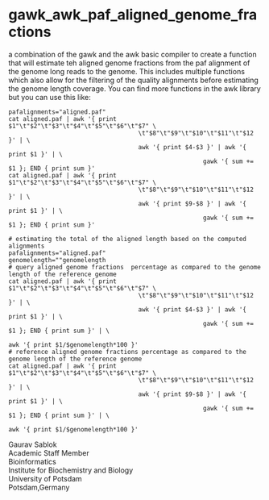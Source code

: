 # gawk_awk_paf_aligned_genome_fractions
a combination of the gawk and the awk basic compiler to create a function that will estimate teh aligned genome fractions from the paf alignment of the genome long reads to the genome. This includes multiple functions which also allow for the filtering of the quality alignments before estimating the genome length coverage. You can find more functions in the awk library but you can use this like: 
```
pafalignments="aligned.paf"
cat aligned.paf | awk '{ print  $1"\t"$2"\t"$3"\t"$4"\t"$5"\t"$6"\t"$7" \
                                    \t"$8"\t"$9"\t"$10"\t"$11"\t"$12 }' | \
                                    awk '{ print $4-$3 }' | awk '{ print $1 }' | \
                                                      gawk '{ sum += $1 }; END { print sum }'
cat aligned.paf | awk '{ print  $1"\t"$2"\t"$3"\t"$4"\t"$5"\t"$6"\t"$7" \
                                    \t"$8"\t"$9"\t"$10"\t"$11"\t"$12 }' | \
                                    awk '{ print $9-$8 }' | awk '{ print $1 }' | \
                                                      gawk '{ sum += $1 }; END { print sum }'

# estimating the total of the aligned length based on the computed alignments
pafalignments="aligned.paf"
genomelength=""genomelength
# query aligned genome fractions  percentage as compared to the genome length of the reference genome
cat aligned.paf | awk '{ print  $1"\t"$2"\t"$3"\t"$4"\t"$5"\t"$6"\t"$7" \
                                    \t"$8"\t"$9"\t"$10"\t"$11"\t"$12 }' | \
                                    awk '{ print $4-$3 }' | awk '{ print $1 }' | \
                                                      gawk '{ sum += $1 }; END { print sum }' | \
                                                                        awk '{ print $1/$genomelength*100 }'
# reference aligned genome fractions percentage as compared to the genome length of the reference genome
cat aligned.paf | awk '{ print  $1"\t"$2"\t"$3"\t"$4"\t"$5"\t"$6"\t"$7" \
                                    \t"$8"\t"$9"\t"$10"\t"$11"\t"$12 }' | \
                                    awk '{ print $9-$8 }' | awk '{ print $1 }' | \
                                                      gawk '{ sum += $1 }; END { print sum }' | \
                                                                        awk '{ print $1/$genomelength*100 }'
```

Gaurav Sablok \
Academic Staff Member \
Bioinformatics \
Institute for Biochemistry and Biology \
University of Potsdam \
Potsdam,Germany
